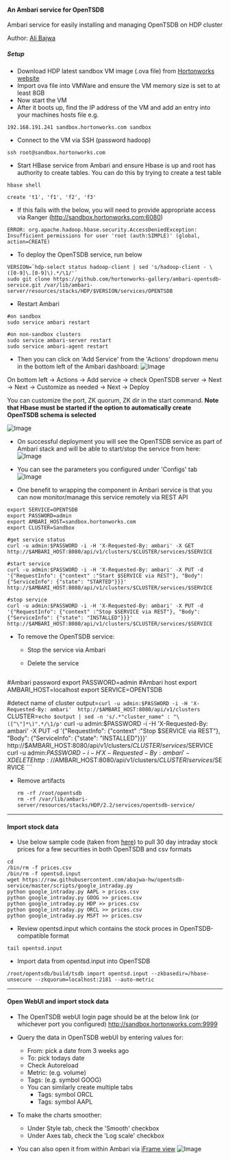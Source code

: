 #### An Ambari service for OpenTSDB
Ambari service for easily installing and managing OpenTSDB on HDP cluster

Author: [Ali Bajwa](https://www.linkedin.com/in/aliabajwa)

##### Setup

- Download HDP latest sandbox VM image (.ova file) from [Hortonworks website](http://hortonworks.com/products/hortonworks-sandbox/)
- Import ova file into VMWare and ensure the VM memory size is set to at least 8GB
- Now start the VM
- After it boots up, find the IP address of the VM and add an entry into your machines hosts file e.g.
```
192.168.191.241 sandbox.hortonworks.com sandbox    
```
- Connect to the VM via SSH (password hadoop)
```
ssh root@sandbox.hortonworks.com
```

- Start HBase service from Ambari and ensure Hbase is up and root has authority to create tables. You can do this by trying to create a test table
```
hbase shell

create 't1', 'f1', 'f2', 'f3'
```

  - If this fails with the below, you will need to provide appropriate access via Ranger (http://sandbox.hortonworks.com:6080)
  ```
  ERROR: org.apache.hadoop.hbase.security.AccessDeniedException: Insufficient permissions for user 'root (auth:SIMPLE)' (global, action=CREATE)
  ```
  
- To deploy the OpenTSDB service, run below
```
VERSION=`hdp-select status hadoop-client | sed 's/hadoop-client - \([0-9]\.[0-9]\).*/\1/'`
sudo git clone https://github.com/hortonworks-gallery/ambari-opentsdb-service.git /var/lib/ambari-server/resources/stacks/HDP/$VERSION/services/OPENTSDB
```
- Restart Ambari
```
#on sandbox
sudo service ambari restart

#on non-sandbox clusters  
sudo service ambari-server restart
sudo service ambari-agent restart
```
- Then you can click on 'Add Service' from the 'Actions' dropdown menu in the bottom left of the Ambari dashboard:
![Image](../master/screenshots/service-install.png?raw=true)

On bottom left -> Actions -> Add service -> check OpenTSDB server -> Next -> Next -> Customize as needed -> Next -> Deploy

You can customize the port, ZK quorum, ZK dir in the start command. **Note that Hbase must be started if the option to automatically create OpenTSDB schema is selected**

![Image](../master/screenshots/service-install-options.png?raw=true)

- On successful deployment you will see the OpenTSDB service as part of Ambari stack and will be able to start/stop the service from here:
![Image](../master/screenshots/service-status.png?raw=true)

- You can see the parameters you configured under 'Configs' tab
![Image](../master/screenshots/service-config.png?raw=true)

- One benefit to wrapping the component in Ambari service is that you can now monitor/manage this service remotely via REST API
```
export SERVICE=OPENTSDB
export PASSWORD=admin
export AMBARI_HOST=sandbox.hortonworks.com
export CLUSTER=Sandbox

#get service status
curl -u admin:$PASSWORD -i -H 'X-Requested-By: ambari' -X GET http://$AMBARI_HOST:8080/api/v1/clusters/$CLUSTER/services/$SERVICE

#start service
curl -u admin:$PASSWORD -i -H 'X-Requested-By: ambari' -X PUT -d '{"RequestInfo": {"context" :"Start $SERVICE via REST"}, "Body": {"ServiceInfo": {"state": "STARTED"}}}' http://$AMBARI_HOST:8080/api/v1/clusters/$CLUSTER/services/$SERVICE

#stop service
curl -u admin:$PASSWORD -i -H 'X-Requested-By: ambari' -X PUT -d '{"RequestInfo": {"context" :"Stop $SERVICE via REST"}, "Body": {"ServiceInfo": {"state": "INSTALLED"}}}' http://$AMBARI_HOST:8080/api/v1/clusters/$CLUSTER/services/$SERVICE
```


- To remove the OpenTSDB service: 
  - Stop the service via Ambari
  - Delete the service
  
    ```
#Ambari password
export PASSWORD=admin
#Ambari host
export AMBARI_HOST=localhost
export SERVICE=OPENTSDB

#detect name of cluster
output=`curl -u admin:$PASSWORD -i -H 'X-Requested-By: ambari'  http://$AMBARI_HOST:8080/api/v1/clusters`
CLUSTER=`echo $output | sed -n 's/.*"cluster_name" : "\([^\"]*\)".*/\1/p'`
curl -u admin:$PASSWORD -i -H 'X-Requested-By: ambari' -X PUT -d '{"RequestInfo": {"context" :"Stop $SERVICE via REST"}, "Body": {"ServiceInfo": {"state": "INSTALLED"}}}' http://$AMBARI_HOST:8080/api/v1/clusters/$CLUSTER/services/$SERVICE    
curl -u admin:$PASSWORD -i -H 'X-Requested-By: ambari' -X DELETE http://$AMBARI_HOST:8080/api/v1/clusters/$CLUSTER/services/$SERVICE
    ```
  - Remove artifacts 
  
    ```
    rm -rf /root/opentsdb
    rm -rf /var/lib/ambari-server/resources/stacks/HDP/2.2/services/opentsdb-service/
    ```


---------------

#### Import stock data

- Use below sample code (taken from [here](http://trading.cheno.net/downloading-google-intraday-historical-data-with-python/)) to pull 30 day intraday stock prices for a few securities in both OpenTSDB and csv formats
```
cd
/bin/rm -f prices.csv
/bin/rm -f opentsd.input
wget https://raw.githubusercontent.com/abajwa-hw/opentsdb-service/master/scripts/google_intraday.py
python google_intraday.py AAPL > prices.csv
python google_intraday.py GOOG >> prices.csv
python google_intraday.py HDP >> prices.csv
python google_intraday.py ORCL >> prices.csv
python google_intraday.py MSFT >> prices.csv
```

- Review opentsd.input which contains the stock proces in OpenTSDB-compatible format
```
tail opentsd.input
```

- Import data from opentsd.input into OpenTSDB
```
/root/opentsdb/build/tsdb import opentsd.input --zkbasedir=/hbase-unsecure --zkquorum=localhost:2181 --auto-metric
```

-----------  


#### Open WebUI and import stock data

- The OpenTSDB webUI login page should be at the below link (or whichever port you configured) 
http://sandbox.hortonworks.com:9999

- Query the data in OpenTSDB webUI by entering values for:
  -  From: pick a date from 3 weeks ago
  - To: pick todays date
  - Check Autoreload
  - Metric: (e.g. volume)
  - Tags: (e.g. symbol GOOG)
  - You can similarly create multiple tabs 
    - Tags: symbol ORCL
    - Tags: symbol AAPL    

- To make the charts smoother:
  - Under Style tab, check the 'Smooth' checkbox
  - Under Axes tab, check the 'Log scale' checkbox

- You can also open it from within Ambari via [iFrame view](https://github.com/abajwa-hw/iframe-view)
![Image](../master/screenshots/service-view.png?raw=true)

